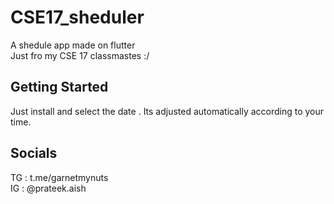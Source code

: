 # CSE17_sheduler

A shedule app made on flutter <br>Just fro my CSE 17 classmastes :/
## Getting Started

Just install and select the date . Its adjusted automatically according to your time.

## Socials

TG : t.me/garnetmynuts <br> IG : @prateek.aish